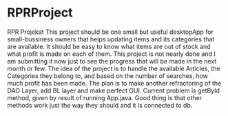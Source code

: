 # RPRProject
RPR Projekat
This project should be one small but useful desktopApp for small-bussiness owners that helps updating items and its categories that are available.
It should be easy to know what items are out of stock and what profit is made on each of them. 
This project is not nearly done and I am submitting it now just to see the progress that will be made in the next month or few. 
The idea of the project is to handle the available Articles, the Categories they belong to, and based on the number of searches, how much profit has been made. 
The plan is to make another refractoring of the DAO Layer, add BL layer and make perfect GUI.
Current problem is getById method, given by result of running App.java. 
Good thing is that other methods work just the way they should and it is connected to db.
